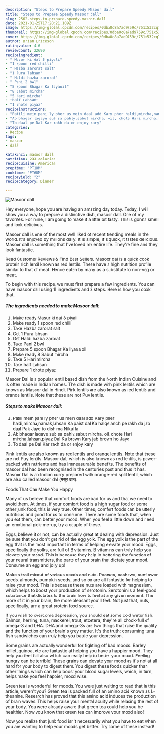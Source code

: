 ```yaml
---
description: "Steps to Prepare Speedy Masoor dall"
title: "Steps to Prepare Speedy Masoor dall"
slug: 2562-steps-to-prepare-speedy-masoor-dall
date: 2021-01-25T17:28:21.109Z
image: https://img-global.cpcdn.com/recipes/0dba0c8a7ad9759c/751x532cq70/masoor-dall-recipe-main-photo.jpg
thumbnail: https://img-global.cpcdn.com/recipes/0dba0c8a7ad9759c/751x532cq70/masoor-dall-recipe-main-photo.jpg
cover: https://img-global.cpcdn.com/recipes/0dba0c8a7ad9759c/751x532cq70/masoor-dall-recipe-main-photo.jpg
author: Brian Erickson
ratingvalue: 4.6
reviewcount: 22690
recipeingredient:
- " Masur ki dal 3 piyali"
- "1 spoon red chilli"
- " Hazba zarorat salt"
- "1 Pura lahsan"
- " Haldi hazba zarorat"
- " Pani 2 bwl"
- "5 spoon Bhagar Ka liyaoil"
- "8 Sabut mircha"
- "5 Hari mircha"
- "half Lahsan"
- "1 chote piyaz"
recipeinstructions:
- "Patili mein pani ly pher us mein daal add Kary pher haldi,mircha,namak,lahsan Ka paist dal Ka halqe anch pe rakh da jab daal Pak Jaye to dish ma Nikal la"
- "Ab bhagar lagaye sub sa pahly,sabut mircha, oil, chote Hari mircha,lahsan,piyaz Dal Ka brown Kary jab brown ho Jaye"
- "To daal pe Dal Kar rakh da or enjoy kary"
categories:
- Recipe
tags:
- masoor
- dall

katakunci: masoor dall 
nutrition: 233 calories
recipecuisine: American
preptime: "PT18M"
cooktime: "PT60M"
recipeyield: "2"
recipecategory: Dinner

---
```



![Masoor dall](https://img-global.cpcdn.com/recipes/0dba0c8a7ad9759c/751x532cq70/masoor-dall-recipe-main-photo.jpg)

Hey everyone, hope you are having an amazing day today. Today, I will show you a way to prepare a distinctive dish, masoor dall. One of my favorites. For mine, I am going to make it a little bit tasty. This is gonna smell and look delicious.

Masoor dall is one of the most well liked of recent trending meals in the world. It's enjoyed by millions daily. It is simple, it's quick, it tastes delicious. Masoor dall is something that I've loved my entire life. They're fine and they look fantastic.

Read Customer Reviews &amp; Find Best Sellers. Masoor dal is a quick cook protein rich lentil known as red lentils. These have a high nutrition profile similar to that of meat. Hence eaten by many as a substitute to non-veg or meat.


To begin with this recipe, we must first prepare a few ingredients. You can have masoor dall using 11 ingredients and 3 steps. Here is how you cook that.

<!--inarticleads1-->

##### The ingredients needed to make Masoor dall:

1. Make ready  Masur ki dal 3 piyali
1. Make ready 1 spoon red chilli
1. Take  Hazba zarorat salt
1. Get 1 Pura lahsan
1. Get  Haldi hazba zarorat
1. Take  Pani 2 bwl
1. Prepare 5 spoon Bhagar Ka liya≥≥oil
1. Make ready 8 Sabut mircha
1. Take 5 Hari mircha
1. Take half Lahsan
1. Prepare 1 chote piyaz


Masoor Dal is a popular lentil based dish from the North Indian Cuisine and is often made in Indian homes. The dish is made with pink lentils which are known as Masoor dal in Hindi. Pink lentils are also known as red lentils and orange lentils. Note that these are not Puy lentils. 

<!--inarticleads2-->

##### Steps to make Masoor dall:

1. Patili mein pani ly pher us mein daal add Kary pher haldi,mircha,namak,lahsan Ka paist dal Ka halqe anch pe rakh da jab daal Pak Jaye to dish ma Nikal la
1. Ab bhagar lagaye sub sa pahly,sabut mircha, oil, chote Hari mircha,lahsan,piyaz Dal Ka brown Kary jab brown ho Jaye
1. To daal pe Dal Kar rakh da or enjoy kary


Pink lentils are also known as red lentils and orange lentils. Note that these are not Puy lentils. Masoor dal, which is also known as red lentils, is power-packed with nutrients and has immeasurable benefits. The benefits of masoor dal had been recognised in the centuries past and thus it has. Masoor Dal is an Indian curry prepared with orange-red split lentil, which are also called masoor dal (मसूर दाल). 

Foods That Can Make You Happy


Many of us believe that comfort foods are bad for us and that we need to avoid them. At times, if your comfort food is a high sugar food or some other junk food, this is very true. Other times, comfort foods can be utterly nutritious and good for us to consume. There are some foods that, when you eat them, can better your mood. When you feel a little down and need an emotional pick-me-up, try a couple of these.

Eggs, believe it or not, can be actually great at dealing with depression. Just be sure that you don't get rid of the egg yolk. The egg yolk is the part of the egg that is the most important in terms of helping elevate your mood. Eggs, specifically the yolks, are full of B vitamins. B vitamins can truly help you elevate your mood. This is because they help in bettering the function of your neural transmitters, the parts of your brain that dictate your mood. Consume an egg and jolly up!

Make a trail mixout of various seeds and nuts. Peanuts, cashews, sunflower seeds, almonds, pumpkin seeds, and so on are all fantastic for helping to raise your mood. This is because these nuts are loaded with magnesium, which helps to boost your production of serotonin. Serotonin is a feel-good substance that dictates to the brain how to feel at any given moment. The more of it in your brain, the more pleasant you'll feel. Not just that, nuts, specifically, are a great protein food source.

If you wish to overcome depression, you should eat some cold water fish. Salmon, herring, tuna, mackerel, trout, etcetera, they're all chock-full of omega-3 and DHA. DHA and omega-3s are two things that raise the quality and the function of your brain's grey matter. It's the truth: consuming tuna fish sandwiches can truly help you battle your depression. 

Some grains are actually wonderful for fighting off bad moods. Barley, millet, quinoa, etc are fantastic at helping you have a happier mood. They help you feel full also which can really help to better your mood. Feeling hungry can be terrible! These grains can elevate your mood as it's not at all hard for your body to digest them. You digest these foods quicker than other things which can help boost your blood sugar levels, which, in turn, helps make you feel happier, mood wise.

Green tea is wonderful for moods. You were just waiting to read that in this article, weren't you? Green tea is packed full of an amino acid known as L-theanine. Research has proved that this amino acid induces the production of brain waves. This helps raise your mental acuity while relaxing the rest of your body. You were already aware that green tea could help you be healthier. Now you know that green tea can improve your mood also!

Now you realize that junk food isn't necessarily what you have to eat when you are wanting to help your moods get better. Try some of these instead!

